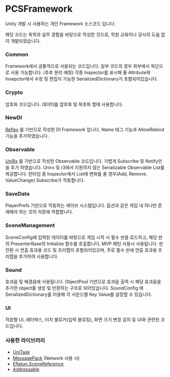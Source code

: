 # PCSFramework
Unity 개발 시 사용하는 개인 Framework 소스코드 입니다.

해당 코드는 독학과 실무 경험을 바탕으로 작성한 것으로, 학원 교육이나 강사의 도움 없이 개발되었습니다.

### Common
Framework에서 공통적으로 사용되는 코드입니다.
일부 코드의 경우 외부에서 독단으로 사용 가능합니다. (추후 분리 예정)
각종 Inspector를 표시해 줄 Attribute와 Insepctor에서 수정 및 편집이 가능한 SerializedDictionary가 포함되어있습니다.

### Crypto
암호화 코드입니다. 데이터를 암호화 및 복호화 할때 사용합니다.

### NewDI
[Reflex](https://github.com/gustavopsantos/Reflex) 를 기반으로 작성한 DI Framework 입니다.
Name 태그 기능과 AllowRebind 기능을 추가하였습니다.

### Observable
[UniRx](https://github.com/neuecc/UniRx) 를 기반으로 작성한 Observable 코드입니다.
가볍게 Subscribe 및 Notify만을 추가 하였습니다.
Unirx 및 r3에서 지원하지 않는 Serializable Observable List를 제공합니다. 런타임 중 Inspector에서 List에 변화를 줄 경우(Add, Remove, ValueChange) Subscribe가 작동합니다.

### SaveData
PlayerPrefs 기반으로 작동하는 세이브 시스템입니다.
옵션과 같은 게임 내 하나만 존재해야 하는 것의 저장에 적합합니다.

### SceneManagement
SceneConfig에 입력된 데이터를 바탕으로 게임 시작 시 필수 씬을 로드하고, 해당 씬의 PresenterBase의 Initialize 함수를 호출합니다.
MVP 패턴 사용시 사용됩니다.
씬 전환 시 연출 효과용 코드 및 프리팹이 포함되어있으며, 주로 필수 씬에 연출 효과용 프리팹을 추가하여 사용합니다.

### Sound
효과음 및 배경음에 사용됩니다. ObjectPool 기반으로 효과음 출력 시 해당 효과음을 추가한 object를 생성 및 반환하는 구조로 되어있습니다.
SoundConfig 에 SerializedDictionary를 이용해 각 사운드별 Key Value를 설정할 수 있습니다.

### UI
적응형 UI, 레터박스, 터치 블로커(입력 블로킹), 화면 크기 변경 감지 등 UI와 관련된 코드입니다.


### 사용한 라이브러리 
- [UniTask](https://github.com/Cysharp/UniTask)
- [MessagePack](https://github.com/MessagePack-CSharp/MessagePack-CSharp) (Network 사용 시)
- [Eflatun.SceneReference](https://github.com/starikcetin/Eflatun.SceneReference)
- [Addressable](https://docs.unity3d.com/Packages/com.unity.addressables@2.2/manual/index.html)

